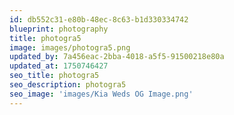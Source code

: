 ```yaml
---
id: db552c31-e80b-48ec-8c63-b1d330334742
blueprint: photography
title: photogra5
image: images/photogra5.png
updated_by: 7a456eac-2bba-4018-a5f5-91500218e80a
updated_at: 1750746427
seo_title: photogra5
seo_description: photogra5
seo_image: 'images/Kia Weds OG Image.png'
---
```

